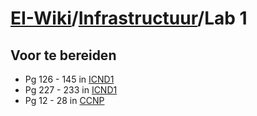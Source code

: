 # [EI-Wiki](..)/[Infrastructuur](Home)/Lab 1


## Voor te bereiden

* Pg 126 - 145 in <a href="Files/ICND1.pdf" target="_blank">ICND1</a>
* Pg 227 - 233 in <a href="Files/ICND1.pdf" target="_blank">ICND1</a>
* Pg 12  - 28  in <a href="Files/CCNP.pdf" target="_blank">CCNP</a>